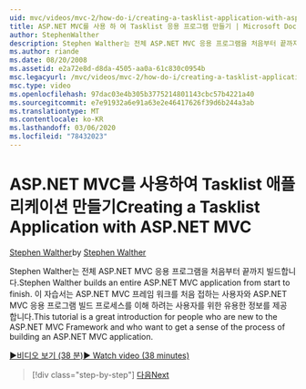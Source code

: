 ```yaml
---
uid: mvc/videos/mvc-2/how-do-i/creating-a-tasklist-application-with-aspnet-mvc
title: ASP.NET MVC를 사용 하 여 Tasklist 응용 프로그램 만들기 | Microsoft Docs
author: StephenWalther
description: Stephen Walther는 전체 ASP.NET MVC 응용 프로그램을 처음부터 끝까지 빌드합니다. 이 자습서는 ASP.NET MV를 처음 접하는 사용자에 게 유용한 정보를 소개 합니다.
ms.author: riande
ms.date: 08/20/2008
ms.assetid: e2a72e8d-d8da-4505-aa0a-61c830c0954b
msc.legacyurl: /mvc/videos/mvc-2/how-do-i/creating-a-tasklist-application-with-aspnet-mvc
msc.type: video
ms.openlocfilehash: 97dac03e4b305b3775214801143cbc57b4221a40
ms.sourcegitcommit: e7e91932a6e91a63e2e46417626f39d6b244a3ab
ms.translationtype: MT
ms.contentlocale: ko-KR
ms.lasthandoff: 03/06/2020
ms.locfileid: "78432023"
---
```

# <a name="creating-a-tasklist-application-with-aspnet-mvc"></a><span data-ttu-id="3dccc-104">ASP.NET MVC를 사용하여 Tasklist 애플리케이션 만들기</span><span class="sxs-lookup"><span data-stu-id="3dccc-104">Creating a Tasklist Application with ASP.NET MVC</span></span>

<span data-ttu-id="3dccc-105">[Stephen Walther](https://github.com/StephenWalther)</span><span class="sxs-lookup"><span data-stu-id="3dccc-105">by [Stephen Walther](https://github.com/StephenWalther)</span></span>

<span data-ttu-id="3dccc-106">Stephen Walther는 전체 ASP.NET MVC 응용 프로그램을 처음부터 끝까지 빌드합니다.</span><span class="sxs-lookup"><span data-stu-id="3dccc-106">Stephen Walther builds an entire ASP.NET MVC application from start to finish.</span></span> <span data-ttu-id="3dccc-107">이 자습서는 ASP.NET MVC 프레임 워크를 처음 접하는 사용자와 ASP.NET MVC 응용 프로그램 빌드 프로세스를 이해 하려는 사용자를 위한 유용한 정보를 제공 합니다.</span><span class="sxs-lookup"><span data-stu-id="3dccc-107">This tutorial is a great introduction for people who are new to the ASP.NET MVC Framework and who want to get a sense of the process of building an ASP.NET MVC application.</span></span>

[<span data-ttu-id="3dccc-108">&#9654;비디오 보기 (38 분)</span><span class="sxs-lookup"><span data-stu-id="3dccc-108">&#9654; Watch video (38 minutes)</span></span>](https://channel9.msdn.com/Blogs/ASP-NET-Site-Videos/creating-a-tasklist-application-with-aspnet-mvc)

> [!div class="step-by-step"]
> [<span data-ttu-id="3dccc-109">다음</span><span class="sxs-lookup"><span data-stu-id="3dccc-109">Next</span></span>](creating-a-movie-database-application-in-15-minutes-with-aspnet-mvc.md)

